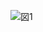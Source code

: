 
![図1](https://user-images.githubusercontent.com/75824193/111741121-49080b00-88c9-11eb-9a18-12ba6e6123ce.png)
